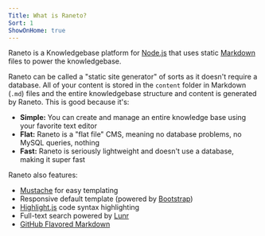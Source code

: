 ```yaml
---
Title: What is Raneto?
Sort: 1
ShowOnHome: true
---
```


Raneto is a Knowledgebase platform for [Node.js](https://nodejs.org/) that uses static
[Markdown](https://daringfireball.net/projects/markdown/syntax) files to power the knowledgebase.

Raneto can be called a "static site generator" of sorts as it doesn't require a database. All
of your content is stored in the `content` folder in Markdown (`.md`) files and the entire
knowledgebase structure and content is generated by Raneto. This is good because it's:

* **Simple:** You can create and manage an entire knowledge base using your favorite text editor
* **Flat:** Raneto is a "flat file" CMS, meaning no database problems, no MySQL queries, nothing
* **Fast:** Raneto is seriously lightweight and doesn't use a database, making it super fast

Raneto also features:

* [Mustache](https://mustache.github.io/) for easy templating
* Responsive default template (powered by [Bootstrap](https://getbootstrap.com/))
* [Highlight.js](https://highlightjs.org/) code syntax highlighting
* Full-text search powered by [Lunr](https://lunrjs.com/)
* [GitHub Flavored Markdown](https://help.github.com/articles/github-flavored-markdown)
